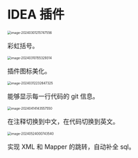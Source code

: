 # IDEA 插件

<img src="https://csnotes.oss-cn-beijing.aliyuncs.com/photos/image-20240301215747556.png" alt="image-20240301215747556" style="zoom:50%;" />

彩虹括号。

<img src="https://csnotes.oss-cn-beijing.aliyuncs.com/photos/image-20240310155329314.png" alt="image-20240310155329314" style="zoom:50%;" />

插件图标美化。

<img src="https://csnotes.oss-cn-beijing.aliyuncs.com/photos/image-20240312232647325.png" alt="image-20240312232647325" style="zoom:50%;" />

能够显示每一行代码的 git 信息。

<img src="https://csnotes.oss-cn-beijing.aliyuncs.com/photos/image-20240414143557550.png" alt="image-20240414143557550" style="zoom:50%;" />

在注释切换到中文，在代码切换到英文。

<img src="https://csnotes.oss-cn-beijing.aliyuncs.com/photos/image-20240524000743540.png" alt="image-20240524000743540" style="zoom:50%;" />

实现 XML 和 Mapper 的跳转，自动补全 sql。